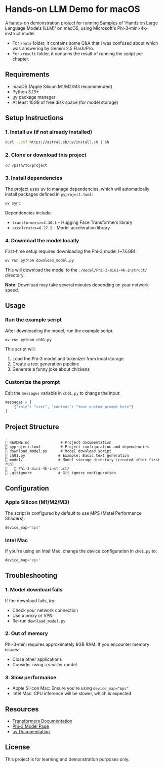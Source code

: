 # Hands-on LLM Demo for macOS

A hands-on demonstration project for running [Samples](https://github.com/HandsOnLLM/Hands-On-Large-Language-Models) of 'Hands on Large Language Models (LLM)' on macOS, using Microsoft's Phi-3-mini-4k-instruct model.

- For `/note` folder, it contains some Q&A that I was confused about which was answering by Gemini 2.5 Flash/Pro.
- For `/result` folder, it contains the result of running the script per chapter.

## Requirements

- macOS (Apple Silicon M1/M2/M3 recommended)
- Python 3.13+
- [uv](https://github.com/astral-sh/uv) package manager
- At least 10GB of free disk space (for model storage)

## Setup Instructions

### 1. Install uv (if not already installed)

```bash
curl -LsSf https://astral.sh/uv/install.sh | sh
```

### 2. Clone or download this project

```bash
cd /path/to/project
```

### 3. Install dependencies

The project uses uv to manage dependencies, which will automatically install packages defined in `pyproject.toml`:

```bash
uv sync
```

Dependencies include:
- `transformers>=4.40.1` - Hugging Face Transformers library
- `accelerate>=0.27.2` - Model acceleration library

### 4. Download the model locally

First-time setup requires downloading the Phi-3 model (~7.6GB):

```bash
uv run python download_model.py
```

This will download the model to the `./model/Phi-3-mini-4k-instruct/` directory.

**Note**: Download may take several minutes depending on your network speed.

## Usage

### Run the example script

After downloading the model, run the example script:

```bash
uv run python ch01.py
```

This script will:
1. Load the Phi-3 model and tokenizer from local storage
2. Create a text generation pipeline
3. Generate a funny joke about chickens

### Customize the prompt

Edit the `messages` variable in `ch01.py` to change the input:

```python
messages = [
    {"role": "user", "content": "Your custom prompt here"}
]
```

## Project Structure

```
.
   README.md              # Project documentation
   pyproject.toml         # Project configuration and dependencies
   download_model.py      # Model download script
   ch01.py               # Example: Basic text generation
   model/                # Model storage directory (created after first run)
      Phi-3-mini-4k-instruct/
   .gitignore            # Git ignore configuration
```

## Configuration

### Apple Silicon (M1/M2/M3)

The script is configured by default to use MPS (Metal Performance Shaders):

```python
device_map="mps"
```

### Intel Mac

If you're using an Intel Mac, change the device configuration in `ch01.py` to:

```python
device_map="cpu"
```

## Troubleshooting

### 1. Model download fails

If the download fails, try:
- Check your network connection
- Use a proxy or VPN
- Re-run `download_model.py`

### 2. Out of memory

Phi-3-mini requires approximately 8GB RAM. If you encounter memory issues:
- Close other applications
- Consider using a smaller model

### 3. Slow performance

- Apple Silicon Mac: Ensure you're using `device_map="mps"`
- Intel Mac: CPU inference will be slower, which is expected

## Resources

- [Transformers Documentation](https://huggingface.co/docs/transformers)
- [Phi-3 Model Page](https://huggingface.co/microsoft/Phi-3-mini-4k-instruct)
- [uv Documentation](https://docs.astral.sh/uv/)

## License

This project is for learning and demonstration purposes only.